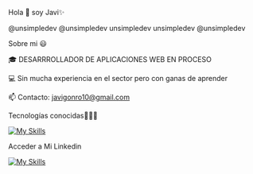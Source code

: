 Hola 👋 soy Javi✨

@unsimpledev @unsimpledev unsimpledev unsimpledev @unsimpledev

Sobre mi 😃

🎓 DESARRROLLADOR DE APLICACIONES WEB EN PROCESO

💻 Sin mucha experiencia en el sector pero con ganas de aprender

📫 Contacto: javigonro10@gmail.com

Tecnologías conocidas👨🏻‍💻

[![My Skills](https://skillicons.dev/icons?i=js,html,css,python,php)](https://skillicons.dev)

Acceder a Mi Linkedin

[![My Skills](https://skillicons.dev/icons?i=linkedin)](https://es.linkedin.com/in/francisco-javier-gonzalez-romero-623766280)


<div id="header" align="center">
  <img "https://giphy.com/embed/qgQUggAC3Pfv687qPC" width="200"/>
</div>



